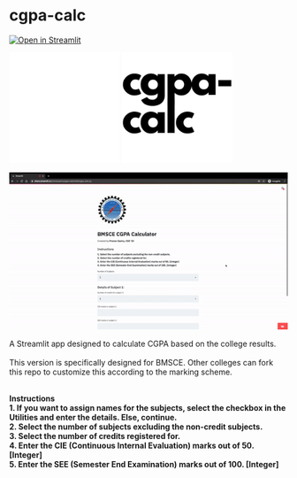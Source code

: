 # cgpa-calc

[![Open in Streamlit](https://static.streamlit.io/badges/streamlit_badge_black_white.svg)](https://share.streamlit.io/pranavsastry/cgpa-calc/main/cgpa_calc.py)

<p float=left>
  <img src="cgpa-calc-trans.png" alt="logo" width="200" />
  <img src="cgpa-calc-trans-dark.png" alt="logo" width="200" />
</p>

![demo](demo.gif)<br/>

A Streamlit app designed to calculate CGPA based on the college results.<br>
<br>
This version is specifically designed for BMSCE. Other colleges can fork this repo to customize this according to the marking scheme.<br><br>

**Instructions**<br>
**1. If you want to assign names for the subjects, select the checkbox in the Utilities and enter the details. Else, continue.<br>2. Select the number of subjects excluding the non-credit subjects.<br>3. Select the number of credits registered for.<br>4. Enter the CIE (Continuous Internal Evaluation) marks out of 50. [Integer]<br>5. Enter the SEE (Semester End Examination) marks out of 100. [Integer]**

